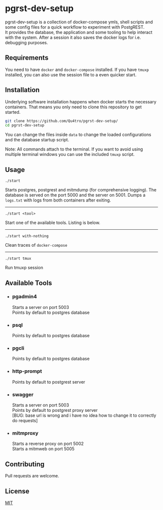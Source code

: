 # pgrst-dev-setup

pgrst-dev-setup is a collection of docker-compose ymls, shell scripts and some config files for a quick workflow to experiment with PostgREST.  
It provides the database, the application and some tooling to help interact with the system. After a session it also saves the docker logs for i.e. debugging purposes.

## Requirements

You need to have `docker` and `docker-compose` installed. If you have `tmuxp` installed, you can also use the session file to a even quicker start.


## Installation

Underlying software installation happens when docker starts the necessary containers. That means you only need to clone this repository to get started.
```bash
git clone https://github.com/Qu4tro/pgrst-dev-setup/
cd pgrst-dev-setup
```
You can change the files inside `data` to change the loaded configurations and the database startup script.

Note: All commands attach to the terminal. If you want to avoid using multiple terminal windows you can use the included `tmuxp` script.

## Usage
```
./start
```
Starts postgres, postgrest and mitmdump (for comprehensive logging). The database is served on the port 5000 and the server on 5001.
Dumps a `logs.txt` with logs from both containers after exiting.

---
```
./start <tool>
```
Start one of the available tools. Listing is below.

---
```
./start with-nothing
```
Clean traces of `docker-compose`

---
```
./start tmux
```
Run tmuxp session

## Available Tools

  - ### pgadmin4
      Starts a server on port 5003  
      Points by default to postgres database

  - ### psql
      Points by default to postgres database

  - ### pgcli
      Points by default to postgres database

  - ### http-prompt
      Points by default to postgrest server

  - ### swagger
      Starts a server on port 5003  
      Points by default to postgrest proxy server  
      [BUG: base url is wrong and i have no idea how to change it to correctly do requests]

  - ### mitmproxy
      Starts a reverse proxy on port 5002  
      Starts a mitmweb on port 5005


## Contributing
Pull requests are welcome.

## License
[MIT](https://choosealicense.com/licenses/mit/)
